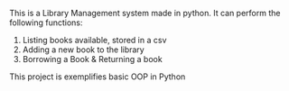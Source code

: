 This is a Library Management system made in python.
It can perform the following functions:
1. Listing books available, stored in a csv
2. Adding a new book to the library
3. Borrowing a Book & Returning a book

This project is exemplifies basic OOP in Python
